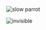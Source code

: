 ![slow parrot](https://cultofthepartyparrot.com/parrots/hd/slowparrot.gif)

![invisible](https://cultofthepartyparrot.com/parrots/hd/invisibleparrot.gif)

<!--
**volkoff/volkoff** is a ✨ _special_ ✨ repository because its `README.md` (this file) appears on your GitHub profile.

Here are some ideas to get you started:

- 🔭 I’m currently working on ...
- 🌱 I’m currently learning ...
- 👯 I’m looking to collaborate on ...
- 🤔 I’m looking for help with ...
- 💬 Ask me about ...
- 📫 How to reach me: ...
- 😄 Pronouns: ...
- ⚡ Fun fact: ...
-->

